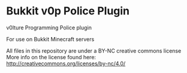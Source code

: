 # Bukkit v0p Police Plugin
v0lture Programming Police plugin

For use on Bukkit Minecraft servers

All files in this repository are under a BY-NC creative commons license
More info on the license found here: http://creativecommons.org/licenses/by-nc/4.0/
